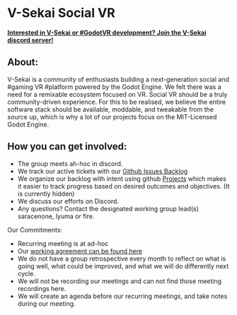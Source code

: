 # V-Sekai Social VR

**[Interested in V-Sekai or #GodotVR development? Join the V-Sekai discord server!](https://discord.gg/7BQDHesck8)**

## About:

V-Sekai is a community of enthusiasts building a next-generation social and #gaming VR #platform powered by the Godot Engine. We felt there was a need for a remixable ecosystem focused on VR. Social VR should be a truly community-driven experience. For this to be realised, we believe the entire software stack should be available, moddable, and tweakable from the source up, which is why a lot of our projects focus on the MIT-Licensed Godot Engine.

## How you can get involved:

- The group meets ah-hoc in discord.
- We track our active tickets with our [Github Issues Backlog](../../issues/)
- We organize our backlog with intent using github [Projects](../../../projects/12) which makes it easier to track progress based on desired outcomes and objectives. (It is currently hidden)
- We discuss our efforts on Discord.
- Any questions? Contact the designated working group lead(s) saracenone, lyuma or fire.

Our Commitments: 

- Recurring meeting is at ad-hoc
- Our [working agreement can be found here](https://github.com/V-Sekai/V-Sekai.github.io) 
- We do not have a group retrospective every month to reflect on what is going well, what could be improved, and what we will do differently next cycle. 
- We will not be recording our meetings and can not find those meeting recordings here.
- We will create an agenda before our recurring meetings, and take notes during our meeting. 
